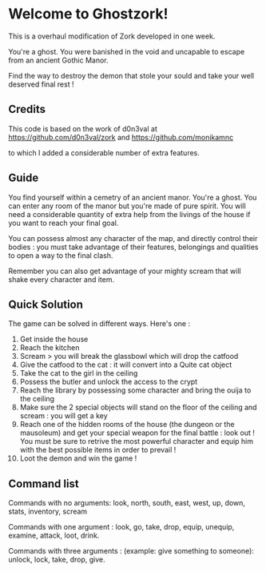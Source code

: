 # Welcome to Ghostzork!

This is a overhaul modification of Zork developed in one week. 

You're a ghost. You were banished in the void and uncapable to escape from an ancient Gothic Manor.

Find the way to destroy the demon that stole your sould and take your well deserved final rest !


## Credits

This code is based on the work of d0n3val at https://github.com/d0n3val/zork and https://github.com/monikamnc

to which I added a considerable number of extra features.


## Guide

You find yourself within a cemetry of an ancient manor. You're a ghost. You can enter any room of the manor
but you're made of pure spirit. You will need a considerable quantity of extra help from the livings of the house if you want to reach your final goal.

You can possess almost any character of the map, and directly control their bodies : you must take advantage of their features, belongings and qualities to open a way to the final clash.

Remember you can also get advantage of your mighty scream that will shake every character and item.


## Quick Solution

The game can be solved in different ways. Here's one :

1. Get inside the house
2. Reach the kitchen
3. Scream > you will break the glassbowl which will drop the catfood
4. Give the catfood to the cat : it will convert into a Quite cat object 
5. Take the cat to the girl in the ceiling
6. Possess the butler and unlock the access to the crypt
7. Reach the library by possessing some character and bring the ouija to the ceiling
8. Make sure the 2 special objects will stand on the floor of the ceiling and scream : you will get a key
9. Reach one of the hidden rooms of the house (the dungeon or the mausoleum) and get your special weapon for the final battle : look out ! You must be sure to retrive the most powerful character and equip him with the best possible items in order to prevail !
10. Loot the demon and win the game !

## Command list

Commands with no arguments: look, north, south, east, west, up, down, stats, inventory, scream

Commands with one argument : look, go, take, drop, equip, unequip, examine, attack, loot, drink.

Commands with three arguments : (example: give something to someone): unlock, lock, take, drop, give.